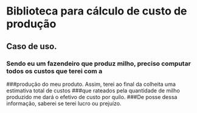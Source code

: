 # Biblioteca para cálculo de custo de produção

## Caso de uso.
### Sendo eu um fazendeiro que produz milho, preciso computar todos os custos que terei com a
###produção do meu produto. Assim, terei ao final da colheita uma estimativa total de custos
###que rateados pela quantidade de milho produzido me dará o efetivo de custo por quilo.
###De posse dessa informação, saberei se terei lucro ou prejuízo.
